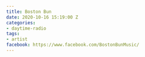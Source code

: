 ```yaml
---
title: Boston Bun
date: 2020-10-16 15:19:00 Z
categories:
- daytime-radio
tags:
- artist
facebook: https://www.facebook.com/BostonBunMusic/
---
```


